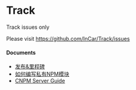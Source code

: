 Track
=====

Track issues only

Please visit <https://github.com/InCar/Track/issues>

#### Documents
* [发布&里程碑](https://github.com/InCar/Track/wiki/发布&里程碑)
* [如何编写私有NPM模块](https://github.com/InCar/demo)
* [CNPM Server Guide](https://github.com/InCar/cnpmjs.org/wiki)
